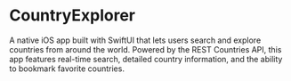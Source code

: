 # CountryExplorer
A native iOS app built with SwiftUI that lets users search and explore countries from around the world. Powered by the REST Countries API, this app features real-time search, detailed country information, and the ability to bookmark favorite countries.
